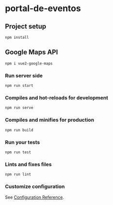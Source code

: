# portal-de-eventos

## Project setup
```
npm install
```

## Google Maps API
```
npm i vue2-google-maps
```

### Run server side
```
npm run start
```

### Compiles and hot-reloads for development
```
npm run serve
```

### Compiles and minifies for production
```
npm run build
```

### Run your tests
```
npm run test
```

### Lints and fixes files
```
npm run lint
```

### Customize configuration
See [Configuration Reference](https://cli.vuejs.org/config/).
